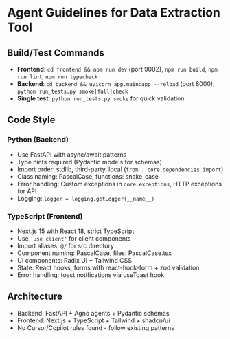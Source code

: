 # Agent Guidelines for Data Extraction Tool

## Build/Test Commands
- **Frontend**: `cd frontend && npm run dev` (port 9002), `npm run build`, `npm run lint`, `npm run typecheck`
- **Backend**: `cd backend && uvicorn app.main:app --reload` (port 8000), `python run_tests.py smoke|full|check`
- **Single test**: `python run_tests.py smoke` for quick validation

## Code Style

### Python (Backend)
- Use FastAPI with async/await patterns
- Type hints required (Pydantic models for schemas)
- Import order: stdlib, third-party, local (`from ..core.dependencies import`)
- Class naming: PascalCase, functions: snake_case
- Error handling: Custom exceptions in `core.exceptions`, HTTP exceptions for API
- Logging: `logger = logging.getLogger(__name__)`

### TypeScript (Frontend)
- Next.js 15 with React 18, strict TypeScript
- Use `'use client'` for client components
- Import aliases: `@/` for src directory
- Component naming: PascalCase, files: PascalCase.tsx
- UI components: Radix UI + Tailwind CSS
- State: React hooks, forms with react-hook-form + zod validation
- Error handling: toast notifications via useToast hook

## Architecture
- Backend: FastAPI + Agno agents + Pydantic schemas
- Frontend: Next.js + TypeScript + Tailwind + shadcn/ui
- No Cursor/Copilot rules found - follow existing patterns